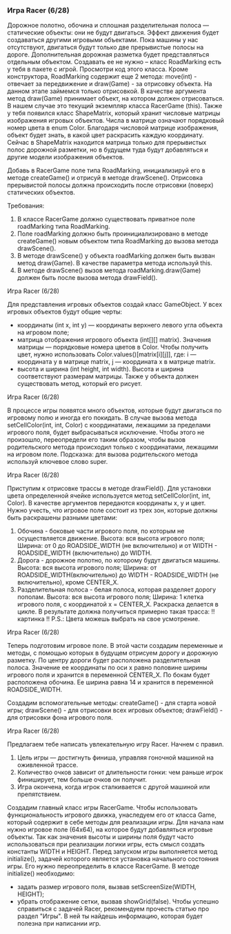 
### Игра Racer (6/28)

Дорожное полотно, обочина и сплошная разделительная полоса &mdash; статические объекты: они не будут двигаться.
Эффект движения будет создаваться другими игровыми объектами. Пока машины у нас отсутствуют, двигаться будут только две прерывистые полосы на дороге.
Дополнительная дорожная разметка будет представляться отдельным объектом. Создавать ее не нужно &ndash; класс RoadMarking есть у тебя в пакете с игрой.
Просмотри код этого класса. Кроме конструктора, RoadMarking содержит еще 2 метода: move(int) - отвечает за передвижение и draw(Game) - за отрисовку объекта.
На данном этапе займемся только отрисовкой. В качестве аргумента метод draw(Game) принимает объект, на котором должен отрисоваться.
В нашем случае это текущий экземпляр класса RacerGame (this).
Также у тебя появился класс ShapeMatrix, который хранит числовые матрицы изображения игровых объектов. Числа в матрице означают порядковый номер цвета в enum Color.
Благодаря числовой матрице изображения, объект будет знать, в какой цвет раскрасить каждую координату.
Сейчас в ShapeMatrix находится матрица только для прерывистых полос дорожной разметки, но в будущем туда будут добавляться и другие модели изображения объектов.

Добавь в RacerGame поле типа RoadMarking, инициализируй его в методе createGame() и отрисуй в методе drawScene().
Отрисовка прерывистой полосы должна происходить после отрисовки (поверх) статических объектов.



Требования:
1.	В классе RacerGame должно существовать приватное поле roadMarking типа RoadMarking.
2.	Поле roadMarking должно быть проинициализировано в методе createGame() новым объектом типа RoadMarking до вызова метода drawScene().
3.	В методе drawScene() у объекта roadMarking должен быть вызван метод draw(Game). В качестве параметра метода используй this.
4.	В методе drawScene() вызов метода roadMarking.draw(Game) должен быть после вызова метода drawField().


Игра Racer (6/28)

Для представления игровых объектов создай класс GameObject. У всех игровых объектов будут общие черты:
- координаты (int x, int y) &mdash; координаты верхнего левого угла объекта на игровом поле;
- матрица отображения игрового объекта (int[][] matrix). Значения матрицы &mdash; порядковые номера цветов в Color.
Чтобы получить цвет, нужно использовать Color.values()[matrix[i][j]], где:
i &mdash; координата y в матрице matrix,
j &mdash; координата x в матрице matrix.
- высота и ширина (int height, int width). Высота и ширина соответствуют размерам матрицы.
Также у объекта должен существовать метод, который его рисует.



Игра Racer (6/28)

В процессе игры появятся много объектов, которые будут двигаться по игровому полю и иногда его покидать.
В случае вызова метода setCellColor(int, int, Color) с координатами, лежащими за пределами игрового поля, будет выбрасываться исключение.
Чтобы этого не произошло, переопредели его таким образом, чтобы вызов родительского метода происходил только с координатами, лежащими на игровом поле.
Подсказка: для вызова родительского метода используй ключевое слово super.



Игра Racer (6/28)

Приступим к отрисовке трассы в методе drawField().
Для установки цвета определенной ячейке используется метод setCellColor(int, int, Color). В качестве аргументов передаются координаты x, y и цвет.
Нужно учесть, что игровое поле состоит из трех зон, которые должны быть раскрашены разными цветами:
1. Обочина - боковые части игрового поля, по которым не осуществляется движение.
Высота: вся высота игрового поля;
Ширина: от 0 до ROADSIDE_WIDTH (не включительно) и от WIDTH - ROADSIDE_WIDTH (включительно) до WIDTH.
2. Дорога - дорожное полотно, по которому будут двигаться машины.
Высота: вся высота игрового поля;
Ширина: от ROADSIDE_WIDTH(включительно) до WIDTH - ROADSIDE_WIDTH (не включительно), кроме CENTER_X.
3. Разделительная полоса - белая полоса, которая разделяет дорогу пополам.
Высота: вся высота игрового поля;
Ширина: 1 клетка игрового поля, с координатой x = CENTER_X.
Раскраска делается в цикле.
В результате должна получиться примерно такая трасса:
!! картинка !!
P.S.: Цвета можешь выбрать на свое усмотрение.




Игра Racer (6/28)

Теперь подготовим игровое поле.
В этой части создадим переменные и методы, с помощью которых в будущем отрисуем дорогу и дорожную разметку.
По центру дороги будет расположена разделительная полоса.
Значение ее координаты по оси x равно половине ширины игрового поля и хранится в переменной CENTER_X.
По бокам будет расположена обочина. Ее ширина равна 14 и хранится в переменной ROADSIDE_WIDTH.

Создадим вспомогательные методы:
createGame() - для старта новой игры;
drawScene() - для отрисовки всех игровых объектов;
drawField() - для отрисовки фона игрового поля.



Игра Racer (6/28)

Предлагаем тебе написать увлекательную игру Racer. Начнем с правил.
1. Цель игры &mdash; достигнуть финиша, управляя гоночной машиной на оживленной трассе.
2. Количество очков зависит от длительности гонки: чем раньше игрок финиширует, тем больше очков
он получит.
3. Игра окончена, когда игрок сталкивается с другой машиной или препятствием.

Создадим главный класс игры RacerGame. Чтобы использовать функциональность игрового движка, унаследуем его от класса Game, который содержит в себе методы для реализации игры.
Для начала нам нужно игровое поле (64х64), на которое будут добавляться игровые объекты. Так как значения высоты и ширины поля будут часто использоваться при реализации логики игры, есть смысл создать константы WIDTH и HEIGHT.
Перед запуском игры выполняется метод initialize(), задачей которого является установка начального состояния игры. Его нужно переопределить в классе RacerGame.
В методе initialize() необходимо:
- задать размер игрового поля, вызвав setScreenSize(WIDTH, HEIGHT);
- убрать отображение сетки, вызвав showGrid(false).
Чтобы успешно справиться с задачей Racer, рекомендуем прочесть статью про раздел &quot;Игры&quot;. В ней ты найдешь информацию, которая будет полезна при написании игр.



